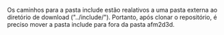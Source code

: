 Os caminhos para a pasta include estão realativos a uma pasta externa ao diretório de download ("../include/"). Portanto, após clonar o repositório, é preciso mover a pasta include para fora da pasta afm2d3d.
